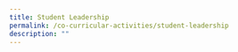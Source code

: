 ```yaml
---
title: Student Leadership
permalink: /co-curricular-activities/student-leadership
description: ""
---
```

